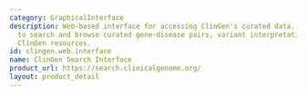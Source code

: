 ```yaml
---
category: GraphicalInterface
description: Web-based interface for accessing ClinGen's curated data. Allows users
  to search and browse curated gene-disease pairs, variant interpretations, and other
  ClinGen resources.
id: clingen.web.interface
name: ClinGen Search Interface
product_url: https://search.clinicalgenome.org/
layout: product_detail
---
```

